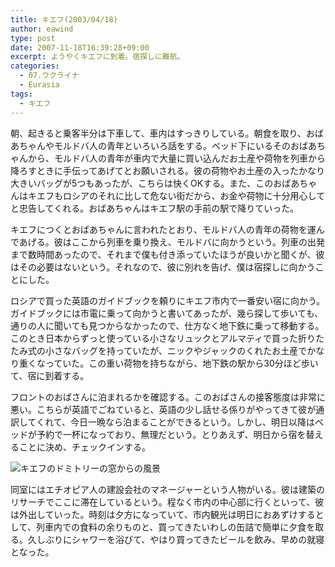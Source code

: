 ```yaml
---
title: キエフ(2003/04/18)
author: eawind
type: post
date: 2007-11-18T16:39:28+09:00
excerpt: ようやくキエフに到着。宿探しに難航。
categories:
  - 07.ウクライナ
  - Eurasia
tags:
  - キエフ
---
```

朝、起きると乗客半分は下車して、車内はすっきりしている。朝食を取り、おばあちゃんやモルドバ人の青年といろいろ話をする。ベッド下にいるそのおばあちゃんから、モルドバ人の青年が車内で大量に買い込んだお土産や荷物を列車から降ろすときに手伝ってあげてとお願いされる。彼の荷物やお土産の入ったかなり大きいバッグが5つもあったが、こちらは快くOKする。また、このおばあちゃんはキエフもロシアのそれに比して危ない街だから、お金や荷物に十分用心してと忠告してくれる。おばあちゃんはキエフ駅の手前の駅で降りていった。

キエフにつくとおばあちゃんに言われたとおり、モルドバ人の青年の荷物を運んであげる。彼はここから列車を乗り換え、モルドバに向かうという。列車の出発まで数時間あったので、それまで僕も付き添っていたほうが良いかと聞くが、彼はその必要はないという。それなので、彼に別れを告げ、僕は宿探しに向かうことにした。

ロシアで買った英語のガイドブックを頼りにキエフ市内で一番安い宿に向かう。ガイドブックには市電に乗って向かうと書いてあったが、幾ら探して歩いても、通りの人に聞いても見つからなかったので、仕方なく地下鉄に乗って移動する。このとき日本からずっと使っている小さなリュックとアルマティで買った折りたたみ式の小さなバッグを持っていたが、ニックやジャックのくれたお土産でかなり重くなっていた。この重い荷物を持ちながら、地下鉄の駅から30分ほど歩いて、宿に到着する。

フロントのおばさんに泊まれるかを確認する。このおばさんの接客態度は非常に悪い。こちらが英語でごねていると、英語の少し話せる係りがやってきて彼が通訳してくれて、今日一晩なら泊まることができるという。しかし、明日以降はベッドが予約で一杯になっており、無理だという。とりあえず、明日から宿を替えることに決め、チェックインする。

![キエフのドミトリーの窓からの風景](/img/2007/11/200304182113301.jpg)

同室にはエチオピア人の建設会社のマネージャーという人物がいる。彼は建築のリサーチでここに滞在しているという。程なく市内の中心部に行くといって、彼は外出していった。時刻は夕方になっていて、市内観光は明日におあずけするとして、列車内での食料の余りものと、買ってきたいわしの缶詰で簡単に夕食を取る。久しぶりにシャワーを浴びて、やはり買ってきたビールを飲み、早めの就寝となった。
